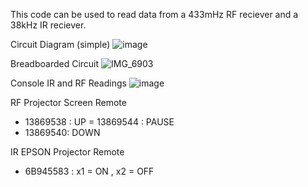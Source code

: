 This code can be used to read data from a 433mHz RF reciever and a 38kHz IR reciever. 

Circuit Diagram (simple) 
![image](https://github.com/user-attachments/assets/8b200a4f-80fb-4d4f-b925-6105465aad5a)

Breadboarded Circuit 
![IMG_6903](https://github.com/user-attachments/assets/771870b1-8e16-4a3f-8b9c-3394fba8d30b)

Console IR and RF Readings 
![image](https://github.com/user-attachments/assets/1d7774eb-e6b4-4b10-8240-ffee0f7a0005)

RF Projector Screen Remote
- 13869538 : UP
= 13869544 : PAUSE
- 13869540: DOWN

IR EPSON Projector Remote
- 6B945583 : x1 = ON , x2 = OFF
